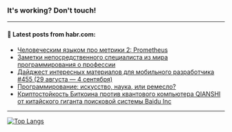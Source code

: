 ### It's working? Don't touch!

---
<!--
#### 🛠️ Technical stack:

![C++](https://img.shields.io/badge/C++-informational?logo=c%2B%2B&style=flat&logoColor=white&color=9C033A)
![Java](https://img.shields.io/badge/Java-informational?logo=java&style=flat&logoColor=white&color=007396)
![Kotlin](https://img.shields.io/badge/Kotlin-informational?logo=Kotlin&style=flat&logoColor=white&color=0095D5)
![JS](https://img.shields.io/badge/JS-informational?logo=javaScript&style=flat&logoColor=black&color=F7Df1E) <br>
![HTML5](https://img.shields.io/badge/HTML5-informational?logo=html5&style=flat&logoColor=white&color=E34F26)
![CSS3](https://img.shields.io/badge/CSS3-informational?logo=css3&style=flat&logoColor=white&color=157286)
![Sass](https://img.shields.io/badge/Saas-informational?logo=sass&style=flat&logoColor=white&color=hotpink)
![PHP](https://img.shields.io/badge/PHP-informational?logo=php&style=flat&logoColor=white&color=777BB4) <br>
![WebPAck](https://img.shields.io/badge/WebPack-informational?logo=webPack&style=flat&logoColor=white&color=FF6F00)
![Bootstrap](https://img.shields.io/badge/Bootstrap-informational?logo=Bootstrap&style=flat&logoColor=white&color=7952B3)
![MySQL](https://img.shields.io/badge/MySQL-informational?logo=MySQL&style=flat&logoColor=white&color=00f) <br>
![NodeJS](https://img.shields.io/badge/NodeJS-informational?logo=node.js&style=flat&logoColor=white&color=43853D)
![Spring](https://img.shields.io/badge/Spring-informational?logo=Spring&style=flat&logoColor=white&color=0A9EDC)
![Angular](https://img.shields.io/badge/Vue-informational?logo=vue.js&style=flat&logoColor=white&color=red)
![Git](https://img.shields.io/badge/Git-informational?logo=git&style=flat&logoColor=white&color=darkorange)

___
-->

#### 💬 Latest posts from habr.com:

<!-- BLOG-POST-LIST:START -->
- [Человеческим языком про метрики 2: Prometheus](https://habr.com/ru/post/685636/?utm_source=habrahabr&utm_medium=rss&utm_campaign=685636)
- [Заметки непосредственного специалиста из мира программирования о профессии](https://habr.com/ru/post/686344/?utm_source=habrahabr&utm_medium=rss&utm_campaign=686344)
- [Дайджест интересных материалов для мобильного разработчика #455 &lpar;29 августа — 4 сентября&rpar;](https://habr.com/ru/post/686342/?utm_source=habrahabr&utm_medium=rss&utm_campaign=686342)
- [Программирование: искусство, наука, или ремесло?](https://habr.com/ru/post/686310/?utm_source=habrahabr&utm_medium=rss&utm_campaign=686310)
- [Криптостойкость Биткоина против квантового компьютера QIANSHI от китайского гиганта поисковой системы Baidu Inc](https://habr.com/ru/post/685720/?utm_source=habrahabr&utm_medium=rss&utm_campaign=685720)
<!-- BLOG-POST-LIST:END -->

---

[![Top Langs](https://github-readme-stats.vercel.app/api/top-langs/?username=zloylis&layout=compact&hide_border=true&theme=dracula)](https://github.com/zloylis)
